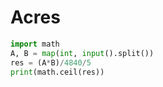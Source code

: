 # Acres

```python
import math
A, B = map(int, input().split())
res = (A*B)/4840/5
print(math.ceil(res))
```
